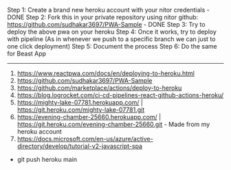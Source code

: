 Step 1: Create a brand new heroku account with your nitor credentials - DONE
Step 2: Fork this in your private repository using nitor github: https://github.com/sudhakar3697/PWA-Sample - DONE
Step 3: Try to deploy the above pwa on your heroku
Step 4: Once it works, try to deploy with pipeline (As in whenever we push to a specific branch we can just to one click deployment)
Step 5: Document the process
Step 6: Do the same for Beast App

---

1. https://www.reactpwa.com/docs/en/deploying-to-heroku.html
2. https://github.com/sudhakar3697/PWA-Sample
3. https://github.com/marketplace/actions/deploy-to-heroku
4. https://blog.logrocket.com/ci-cd-pipelines-react-github-actions-heroku/
5. https://mighty-lake-07781.herokuapp.com/ | https://git.heroku.com/mighty-lake-07781.git
6. https://evening-chamber-25660.herokuapp.com/ | https://git.heroku.com/evening-chamber-25660.git - Made from my heroku account
7. https://docs.microsoft.com/en-us/azure/active-directory/develop/tutorial-v2-javascript-spa

- git push heroku main
